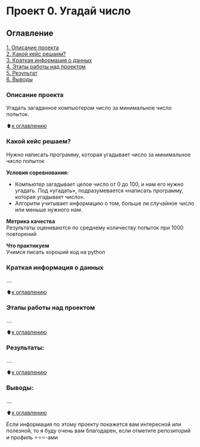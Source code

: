 # Проект 0. Угадай число

## Оглавление  
[1. Описание проекта](https://github.com/FedroVedro/SkillFactoryDS/tree/master/project_0#описание-проекта)  
[2. Какой кейс решаем?](https://github.com/FedroVedro/SkillFactoryDS/tree/master/project_0#какой-кейс-решаем)  
[3. Краткая информация о данных](https://github.com/FedroVedro/SkillFactoryDS/tree/master/project_0#краткая-информация-о-данных)  
[4. Этапы работы над проектом](https://github.com/FedroVedro/SkillFactoryDS/tree/master/project_0#этапы-работы-над-проектом)  
[5. Результат](https://github.com/FedroVedro/SkillFactoryDS/tree/master/project_0#результаты)    
[6. Выводы](https://github.com/FedroVedro/SkillFactoryDS/tree/master/project_0#выводы) 

### Описание проекта    
Угадать загаданное компьютером число за минимальное число попыток.

:arrow_up:[к оглавлению](https://github.com/FedroVedro/SkillFactoryDS/tree/master/project_0#оглавление)


### Какой кейс решаем?    
Нужно написать программу, которая угадывает число за минимальное число попыток

**Условия соревнования:**  
- Компьютер загадывает целое число от 0 до 100, и нам его нужно угадать. Под «угадать», подразумевается «написать программу, которая угадывает число».
- Алгоритм учитывает информацию о том, больше ли случайное число или меньше нужного нам.

**Метрика качества**     
Результаты оцениваются по среднему количеству попыток при 1000 повторений

**Что практикуем**     
Учимся писать хороший код на python


### Краткая информация о данных
....
  
:arrow_up:[к оглавлению](https://github.com/FedroVedro/SkillFactoryDS/tree/master/project_0#оглавление)


### Этапы работы над проектом  
....

:arrow_up:[к оглавлению](https://github.com/FedroVedro/SkillFactoryDS/tree/master/project_0#оглавление)


### Результаты:  
....

:arrow_up:[к оглавлению](https://github.com/FedroVedro/SkillFactoryDS/tree/master/project_0#оглавление)


### Выводы:  
....

:arrow_up:[к оглавлению](https://github.com/FedroVedro/SkillFactoryDS/tree/master/project_0#оглавление)


Если информация по этому проекту покажется вам интересной или полезной, то я буду очень вам благодарен, если отметите репозиторий и профиль ⭐️⭐️⭐️-ами